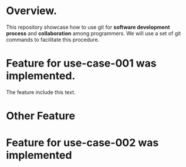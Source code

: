 # Overview.

This repository showcase how to use git for **software development process** and **collaboration** among programmers. We will use a set of git commands to facilitate this procedure.


# Feature for use-case-001 was implemented.
The feature include this text.



# Other Feature


# Feature for use-case-002 was implemented
